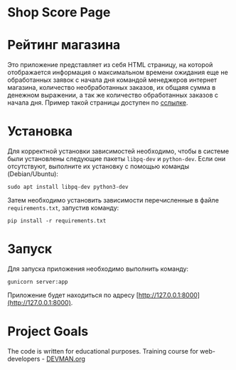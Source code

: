 # Shop Score Page

# Рейтинг магазина

Это приложение представляет из себя HTML страницу, на которой отображается 
информация о максимальном времени ожидания еще не обработанных заявок с начала 
дня командой менеджеров интернет магазина, количество необработанных заказов, 
их общаяя сумма в денежном выражении, а так же количество обработанных заказов 
с начала дня. Пример такой страницы доступен по 
[сслылке](https://damp-bayou-47728.herokuapp.com/).

# Установка

Для корректной установки зависимостей необходимо, чтобы в системе были 
установлены следующие пакеты `libpq-dev` и `python-dev`. Если они отсутствуют,
выполните их установку с помощью команды (Debian/Ubuntu):
```
sudo apt install libpq-dev python3-dev
```

Затем необходимо установить зависимости перечисленные в файле 
`requirements.txt`, запустив команду: 
```
pip install -r requirements.txt
```

# Запуск

Для запуска приложения необходимо выполнить команду:
```
gunicorn server:app
```
Приложение будет находиться по адресу 
[http://127.0.0.1:8000](http://127.0.0.1:8000).
# Project Goals

The code is written for educational purposes. Training course for
web-developers - [DEVMAN.org](https://devman.org)
